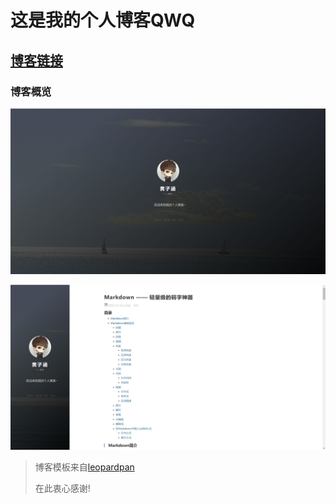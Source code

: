 # 这是我的个人博客QWQ

## [博客链接](https://huang706.github.io "点击跳转")

### 博客概览
![博客预览1](images/README_1.png)

![博客预览2](images/README_2.png)

>博客模板来自[leopardpan](https://github.com/leopardpan/leopardpan.github.io?tab=readme-ov-file "点击跳转Github仓库")
>
>在此衷心感谢!